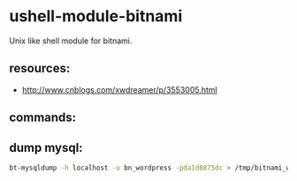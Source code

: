 # ushell-module-bitnami
Unix like shell module for bitnami.

## resources:
+ http://www.cnblogs.com/xwdreamer/p/3553005.html
## commands:


## dump mysql:
```bash
bt-mysqldump -h localhost -u bn_wordpress -pda1d8875dc > /tmp/bitnami_wordpress2016-10-21.sql;
```
